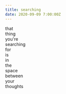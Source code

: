 ```yaml
---
title: searching
date: 2020-09-09 7:00:00Z
---
```


that  
thing  
you're  
searching  
for  
is  
in  
the  
space  
between  
your  
thoughts  
